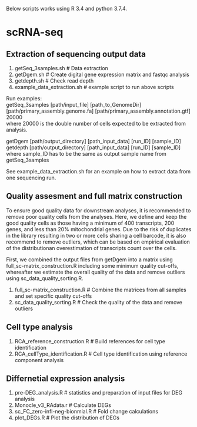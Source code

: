 Below scripts works using R 3.4 and python 3.7.4. 

# scRNA-seq
## Extraction of sequencing output data

1. getSeq_3samples.sh # Data extraction
2. getDgem.sh # Create digital gene expression matrix and fastqc analysis
3. getdepth.sh # Check read depth
4. example_data_extraction.sh # example script to run above scripts

Run examples:  
getSeq_3samples [path/input_file] [path_to_GenomeDir] [path/primary_assembly.genome.fa] [path/primary_assembly.annotation.gtf] 20000  
where 20000 is the double number of cells expected to be extracted from analysis.

getDgem [path/output_directory] [path_input_data] [run_ID] [sample_ID]  
getdepth [path/output_directory] [path_input_data] [run_ID] [sample_ID]  
where sample_ID has to be the same as output sample name from getSeq_3samples

See example_data_extraction.sh for an example on how to extract data from one sequencing run. 

## Quality assesment and full matrix construction

To ensure good quality data for downstream analyses, it is recommended to remove poor quality cells from the analyses. Here, we define and keep the good quality cells as those having a minimum of 400 transcripts, 200 genes, and less than 20% mitochondrial genes. Due to the risk of duplicates in the library resulting in two or more cells sharing a cell barcode, it is also recommend to remove outliers, which can be based on empirical evaluation of the distributionan overestimation of transcripts count over the cells. 

First, we combined the output files from getDgem into a matrix using full_sc-matrix_construction.R including some minimum quality cut-offs, whereafter we estimate the overall quality of the data and remove outliers using sc_data_quality_sorting.R. 

1. full_sc-matrix_construction.R # Combine the matrices from all samples and set specific quality cut-offs
2. sc_data_quality_sorting.R # Check the quality of the data and remove outliers

## Cell type analysis

1. RCA_reference_construction.R # Build references for cell type identification
2. RCA_cellType_identification.R # Cell type identification using reference component analysis

## Differnetial expression analysis 

1. pre-DEG_analysis.R # statistics and preparation of input files for DEG analysis  
2. Monocle_v3_RAdata.r # Calculate DEGs
3. sc_FC_zero-infl-neg-bionmial.R # Fold change calculations
4. plot_DEGs.R # Plot the distribution of DEGs
